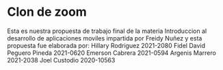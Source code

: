 # Clon de zoom 

Esta es nuestra propuesta de trabajo final de la materia Introduccion al desarrollo de aplicaciones moviles impartida por Freidy Nuñez y esta propuesta fue elaborada por:
Hillary Rodriguez 2021-2080
Fidel David Peguero Pineda 2021-0620
Emerson Cabrera 2021-0594
Argenis Marrero 2021-2038
Joel Custodio 2020-10563
